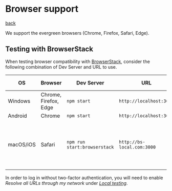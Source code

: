 # Browser support

[back](../README.md)

We support the evergreen browsers (Chrome, Firefox, Safari, Edge).

## Testing with BrowserStack

When testing browser compatibility with [BrowserStack](https://www.browserstack.com/), consider the following combination of Dev Server and URL to use.

| OS        | Browser               | Dev Server                   | URL                        | Additional configuration                                                                                     |
| --------- | --------------------- | ---------------------------- | -------------------------- | ------------------------------------------------------------------------------------------------------------ |
| Windows   | Chrome, Firefox, Edge | `npm start`                  | `http://localhost:3000`    |                                                                                                              |
| Android   | Chrome                | `npm start`                  | `http://localhost:3000`    |                                                                                                              |
| macOS/iOS | Safari                | `npm run start:browserstack` | `http://bs-local.com:3000` | Add `127.0.0.1 bs-local.com` to `/etc/hosts`<br/>Change `oAuthClientId` to `"browserstack"` In `settings.js` |

In order to log in without two-factor authentication, you will need to enable _Resolve all URLs through my network_ under [_Local testing_](https://www.browserstack.com/docs/live/local-testing/test-using-local-testing#test-websites-hosted-on-private-or-internal-servers).
